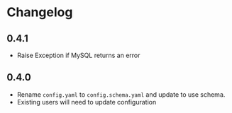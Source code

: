 # Changelog

## 0.4.1

- Raise Exception if MySQL returns an error

## 0.4.0

- Rename `config.yaml` to `config.schema.yaml` and update to use schema.
- Existing users will need to update configuration
